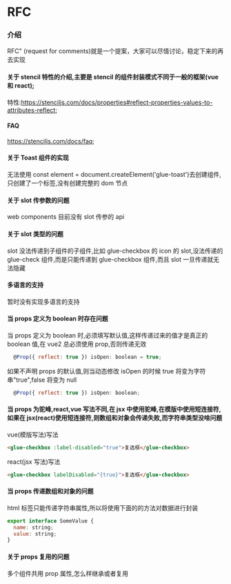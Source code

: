 # RFC

### 介绍

RFC" (request for comments)就是一个提案，大家可以尽情讨论，稳定下来的再去实现

#### 关于 stencil 特性的介绍,主要是 stencil 的组件封装模式不同于一般的框架(vue 和 react);

特性:https://stenciljs.com/docs/properties#reflect-properties-values-to-attributes-reflect;

#### FAQ

https://stenciljs.com/docs/faq;

#### 关于 Toast 组件的实现

无法使用 const element = document.createElement('glue-toast')去创建组件,只创建了一个标签,没有创建完整的 dom 节点

#### 关于 slot 传参数的问题

web components 目前没有 slot 传参的 api

#### 关于 slot 类型的问题

slot 没法传递到子组件的子组件,比如 glue-checkbox 的 icon 的 slot,没法传递的 glue-check 组件,而是只能传递到 glue-checkbox 组件,而且 slot 一旦传递就无法隐藏

#### 多语言的支持

暂时没有实现多语言的支持

#### 当 props 定义为 boolean 时存在问题

当 props 定义为 boolean 时,必须填写默认值,这样传递过来的值才是真正的 boolean 值,在 vue2 总必须使用 prop,否则传递无效

```js
  @Prop({ reflect: true }) isOpen: boolean = true;
```

如果不声明 props 的默认值,则当动态修改 isOpen 的时候 true 将变为字符串"true",false 将变为 null

```js
  @Prop({ reflect: true }) isOpen: boolean;
```

#### 当 props 为驼峰,react,vue 写法不同,在 jsx 中使用驼峰,在模版中使用短连接符,如果在 jsx(react)使用短连接符,则数组和对象会传递失败,而字符串类型没啥问题

vue(模版写法)写法

```html
<glue-checkbox :label-disabled="true">复选框</glue-checkbox>
```

react(jsx 写法)写法

```html
<glue-checkbox labelDisabled="{true}">复选框</glue-checkbox>
```

#### 当 props 传递数组和对象的问题

html 标签只能传递字符串属性,所以将使用下面的的方法对数据进行封装

```js
export interface SomeValue {
  name: string;
  value: string;
}
```

#### 关于 props 复用的问题

多个组件共用 prop 属性,怎么样继承或者复用
